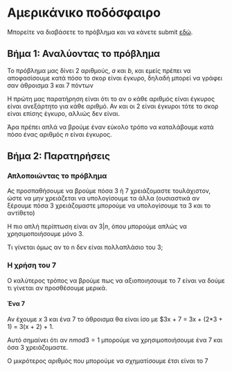 # Αμερικάνικο ποδόσφαιρο
Μπορείτε να διαβάσετε το πρόβλημα και να κάνετε submit [εδώ](https://www.hackerrank.com/contests/control-structures/challenges/exe5fe2).

## Βήμα 1: Αναλύοντας το πρόβλημα 
Το πρόβλημα μας δίνει 2 αριθμούς, $a$ και $b$, και εμείς πρέπει να αποφασίσουμε κατά πόσο το σκορ είναι έγκυρο, δηλαδή μπορεί να γράφει σαν άθροισμα 3 και 7 πόντων 

Η πρώτη μας παρατήρηση είναι ότι το αν ο κάθε αριθμός είναι έγκυρος είναι ανεξάρτητο για κάθε αριθμό. Αν και οι 2 είναι έγκυροι τότε το σκορ είναι επίσης έγκυρο, αλλιώς δεν είναι.

Άρα πρέπει απλά να βρούμε έναν εύκολο τρόπο να καταλάβουμε κατά πόσο ένας αριθμός $n$ είναι έγκυρος.

## Βήμα 2: Παρατηρήσεις 
### Απλοποιώντας το πρόβλημα 
Ας προσπαθήσουμε να βρούμε πόσα 3 ή 7 χρειάζομαστε τουλάχιστον, ώστε να μην χρειάζεται να υπολογίσουμε τα άλλα (ουσιαστικά αν ξέρουμε πόσα 3 χρειάζομαστε μπορούμε να υπολογίσουμε τα 3 και το αντίθετο) 

Η πιο απλή περίπτωση είναι αν $3 | n$, όπου μπορούμε απλώς να χρησιμοποιήσουμε μόνο 3.

Τι γίνεται όμως αν το n δεν είναι πολλαπλάσιο του 3;

### Η χρήση του 7
Ο καλύτερος τρόπος να βρούμε πως να αξιοποιησουμε το 7 είναι να δούμε τι γίνεται αν προσθέσουμε μερικά.

#### Ένα 7
Αν έχουμε $x$ 3 και ένα 7 το άθροισμα θα είναι ίσο με $3x + 7 = 3x + (2*3 + 1) = 3(x + 2) + 1.

Αυτό σημαίνει ότι αν $n mod 3 = 1$ μπορούμε να χρησιμοποιήσουμε ένα 7 και όσα 3 χρειάζομαστε.

Ο μικρότερος αριθμός που μπορούμε να σχηματίσουμε έτσι είναι το 7

